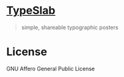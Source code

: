 # [TypeSlab](http://typeslab.com/)
> simple, shareable typographic posters

# License

GNU Affero General Public License
